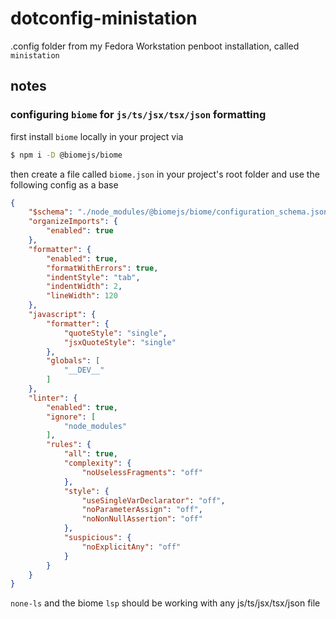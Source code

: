 # dotconfig-ministation
.config folder from my Fedora Workstation penboot installation, called `ministation`

## notes

### configuring `biome` for `js/ts/jsx/tsx/json` formatting

first install `biome` locally in your project via

```bash
$ npm i -D @biomejs/biome
```

then create a file called `biome.json` in your project's root folder and use the following config as a base

```json
{
	"$schema": "./node_modules/@biomejs/biome/configuration_schema.json",
	"organizeImports": {
		"enabled": true
	},
	"formatter": {
		"enabled": true,
		"formatWithErrors": true,
		"indentStyle": "tab",
		"indentWidth": 2,
		"lineWidth": 120
	},
	"javascript": {
		"formatter": {
			"quoteStyle": "single",
			"jsxQuoteStyle": "single"
		},
		"globals": [
			"__DEV__"
		]
	},
	"linter": {
		"enabled": true,
		"ignore": [
			"node_modules"
		],
		"rules": {
			"all": true,
			"complexity": {
				"noUselessFragments": "off"
			},
			"style": {
				"useSingleVarDeclarator": "off",
				"noParameterAssign": "off",
				"noNonNullAssertion": "off"
			},
			"suspicious": {
				"noExplicitAny": "off"
			}
		}
	}
}
```

`none-ls` and the biome `lsp` should be working with any js/ts/jsx/tsx/json file
